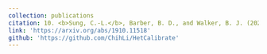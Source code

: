 ```yaml
---
collection: publications
citation: 10. <b>Sung, C.-L.</b>, Barber, B. D., and Walker, B. J. (2022+). Calibration of inexact computer models with heteroscedastic errors. <i>SIAM/ASA Journal on Uncertainty Quantification</i>, accepted.
link: 'https://arxiv.org/abs/1910.11518'
github: 'https://github.com/ChihLi/HetCalibrate'
---
```

